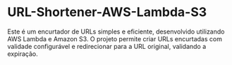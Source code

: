 # URL-Shortener-AWS-Lambda-S3
Este é um encurtador de URLs simples e eficiente, desenvolvido utilizando AWS Lambda e Amazon S3. O projeto permite criar URLs encurtadas com validade configurável e redirecionar para a URL original, validando a expiração.
